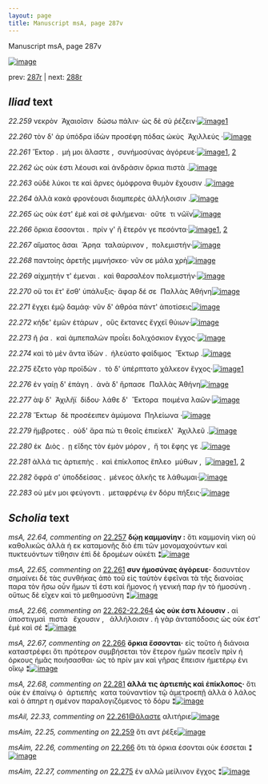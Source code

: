 ```yaml
---
layout: page
title: Manuscript msA, page 287v
---
```


Manuscript msA, page 287v

[![image](http://www.homermultitext.org/iipsrv?OBJ=IIP,1.0&FIF=/project/homer/pyramidal/deepzoom/hmt/vaimg/2017a/VA287VN_0789.tif&WID=100&CVT=JPEG)](http://www.homermultitext.org/ict2/?urn=urn:cite2:hmt:vaimg.2017a:VA287VN_0789)

prev:  [287r](../287r) | next:  [288r](../288r)

## *Iliad* text

*22.259* <a id="22.259"/> νεκρὸν  Ἀχαιοῖσιν  δώσω πάλιν· ὡς δὲ σὺ ῥέζειν·[![image](http://www.homermultitext.org/iipsrv?OBJ=IIP,1.0&FIF=/project/homer/pyramidal/deepzoom/hmt/vaimg/2017a/VA287VN_0789.tif&RGN=0.4761,0.2241,0.3845,0.03126&WID=1000&CVT=JPEG)](http://www.homermultitext.org/ict2/?urn=urn:cite2:hmt:vaimg.2017a:VA287VN_0789@0.4761,0.2241,0.3845,0.03126)[1](#msAim_22.25)

*22.260* <a id="22.260"/> τὸν δ' άρ ὑπόδρα ἰδὼν προσέφη πόδας ὠκὺς  Ἀχιλλεύς ·[![image](http://www.homermultitext.org/iipsrv?OBJ=IIP,1.0&FIF=/project/homer/pyramidal/deepzoom/hmt/vaimg/2017a/VA287VN_0789.tif&RGN=0.4762,0.2494,0.4250,0.02918&WID=1000&CVT=JPEG)](http://www.homermultitext.org/ict2/?urn=urn:cite2:hmt:vaimg.2017a:VA287VN_0789@0.4762,0.2494,0.4250,0.02918)

*22.261* <a id="22.261"/> Ἕκτορ .  μή μοι ἄλαστε ,  συνἡμοσύνας ἀγόρευε·[![image](http://www.homermultitext.org/iipsrv?OBJ=IIP,1.0&FIF=/project/homer/pyramidal/deepzoom/hmt/vaimg/2017a/VA287VN_0789.tif&RGN=0.4683,0.2674,0.3703,0.02766&WID=1000&CVT=JPEG)](http://www.homermultitext.org/ict2/?urn=urn:cite2:hmt:vaimg.2017a:VA287VN_0789@0.4683,0.2674,0.3703,0.02766)[1](#msAil_22.33), [2](#msA_22.65)

*22.262* <a id="22.262"/> ὡς οὐκ έστι λέουσι καὶ ἀνδράσιν ὅρκια πιστὰ .[![image](http://www.homermultitext.org/iipsrv?OBJ=IIP,1.0&FIF=/project/homer/pyramidal/deepzoom/hmt/vaimg/2017a/VA287VN_0789.tif&RGN=0.4731,0.2891,0.3755,0.02420&WID=1000&CVT=JPEG)](http://www.homermultitext.org/ict2/?urn=urn:cite2:hmt:vaimg.2017a:VA287VN_0789@0.4731,0.2891,0.3755,0.02420)

*22.263* <a id="22.263"/> οὐδὲ λύκοι τε καὶ ἄρνες ὁμόφρονα θυμὸν ἔχουσιν .[![image](http://www.homermultitext.org/iipsrv?OBJ=IIP,1.0&FIF=/project/homer/pyramidal/deepzoom/hmt/vaimg/2017a/VA287VN_0789.tif&RGN=0.4761,0.3086,0.3838,0.02393&WID=1000&CVT=JPEG)](http://www.homermultitext.org/ict2/?urn=urn:cite2:hmt:vaimg.2017a:VA287VN_0789@0.4761,0.3086,0.3838,0.02393)

*22.264* <a id="22.264"/> ἀλλὰ κακὰ φρονέουσι διαμπερὲς ἀλλήλοισιν .[![image](http://www.homermultitext.org/iipsrv?OBJ=IIP,1.0&FIF=/project/homer/pyramidal/deepzoom/hmt/vaimg/2017a/VA287VN_0789.tif&RGN=0.4801,0.3277,0.3661,0.02476&WID=1000&CVT=JPEG)](http://www.homermultitext.org/ict2/?urn=urn:cite2:hmt:vaimg.2017a:VA287VN_0789@0.4801,0.3277,0.3661,0.02476)

*22.265* <a id="22.265"/> ὡς οὐκ έστ' ἐμὲ καὶ σὲ φιλήμεναι·  οὔτε  τι νῶϊν[![image](http://www.homermultitext.org/iipsrv?OBJ=IIP,1.0&FIF=/project/homer/pyramidal/deepzoom/hmt/vaimg/2017a/VA287VN_0789.tif&RGN=0.4799,0.3467,0.3696,0.02241&WID=1000&CVT=JPEG)](http://www.homermultitext.org/ict2/?urn=urn:cite2:hmt:vaimg.2017a:VA287VN_0789@0.4799,0.3467,0.3696,0.02241)

*22.266* <a id="22.266"/> ὅρκια ἔσσονται .  πρίν γ' ἢ ἕτερόν γε πεσόντα·[![image](http://www.homermultitext.org/iipsrv?OBJ=IIP,1.0&FIF=/project/homer/pyramidal/deepzoom/hmt/vaimg/2017a/VA287VN_0789.tif&RGN=0.4808,0.3643,0.3576,0.02448&WID=1000&CVT=JPEG)](http://www.homermultitext.org/ict2/?urn=urn:cite2:hmt:vaimg.2017a:VA287VN_0789@0.4808,0.3643,0.3576,0.02448)[1](#msA_22.67), [2](#msAim_22.26)

*22.267* <a id="22.267"/> αἵματος ᾶσαι  Ἄρηα  ταλαύρινον ,  πολεμιστήν·[![image](http://www.homermultitext.org/iipsrv?OBJ=IIP,1.0&FIF=/project/homer/pyramidal/deepzoom/hmt/vaimg/2017a/VA287VN_0789.tif&RGN=0.4807,0.3824,0.3793,0.02476&WID=1000&CVT=JPEG)](http://www.homermultitext.org/ict2/?urn=urn:cite2:hmt:vaimg.2017a:VA287VN_0789@0.4807,0.3824,0.3793,0.02476)

*22.268* <a id="22.268"/> παντοίης ἀρετῆς μιμνήσκεο· νῦν σε μάλα χρὴ[![image](http://www.homermultitext.org/iipsrv?OBJ=IIP,1.0&FIF=/project/homer/pyramidal/deepzoom/hmt/vaimg/2017a/VA287VN_0789.tif&RGN=0.4823,0.4029,0.3771,0.02213&WID=1000&CVT=JPEG)](http://www.homermultitext.org/ict2/?urn=urn:cite2:hmt:vaimg.2017a:VA287VN_0789@0.4823,0.4029,0.3771,0.02213)

*22.269* <a id="22.269"/> αἰχμητήν τ' έμεναι .  καὶ θαρσαλέον πολεμιστήν·[![image](http://www.homermultitext.org/iipsrv?OBJ=IIP,1.0&FIF=/project/homer/pyramidal/deepzoom/hmt/vaimg/2017a/VA287VN_0789.tif&RGN=0.4821,0.4219,0.3896,0.02337&WID=1000&CVT=JPEG)](http://www.homermultitext.org/ict2/?urn=urn:cite2:hmt:vaimg.2017a:VA287VN_0789@0.4821,0.4219,0.3896,0.02337)

*22.270* <a id="22.270"/> οὔ τοι ἔτ' ἔσθ' ὑπάλυξις· ἄφαρ δέ σε  Παλλὰς Ἀθήνη[![image](http://www.homermultitext.org/iipsrv?OBJ=IIP,1.0&FIF=/project/homer/pyramidal/deepzoom/hmt/vaimg/2017a/VA287VN_0789.tif&RGN=0.4814,0.4390,0.3863,0.02531&WID=1000&CVT=JPEG)](http://www.homermultitext.org/ict2/?urn=urn:cite2:hmt:vaimg.2017a:VA287VN_0789@0.4814,0.4390,0.3863,0.02531)

*22.271* <a id="22.271"/> ἔγχει ἐμῷ δαμάᾳ· νῦν δ' ἀθρόα πάντ' ἀποτίσεις[![image](http://www.homermultitext.org/iipsrv?OBJ=IIP,1.0&FIF=/project/homer/pyramidal/deepzoom/hmt/vaimg/2017a/VA287VN_0789.tif&RGN=0.4816,0.4595,0.3876,0.02476&WID=1000&CVT=JPEG)](http://www.homermultitext.org/ict2/?urn=urn:cite2:hmt:vaimg.2017a:VA287VN_0789@0.4816,0.4595,0.3876,0.02476)

*22.272* <a id="22.272"/> κήδε' ἐμῶν ἑτάρων ,  οὓς ἔκτανες ἔγχεϊ θύιων·[![image](http://www.homermultitext.org/iipsrv?OBJ=IIP,1.0&FIF=/project/homer/pyramidal/deepzoom/hmt/vaimg/2017a/VA287VN_0789.tif&RGN=0.4823,0.4768,0.3581,0.02337&WID=1000&CVT=JPEG)](http://www.homermultitext.org/ict2/?urn=urn:cite2:hmt:vaimg.2017a:VA287VN_0789@0.4823,0.4768,0.3581,0.02337)

*22.273* <a id="22.273"/> ῆ ῥα .  καὶ ἀμπεπαλὼν προΐει δολιχόσκιον ἔγχος·[![image](http://www.homermultitext.org/iipsrv?OBJ=IIP,1.0&FIF=/project/homer/pyramidal/deepzoom/hmt/vaimg/2017a/VA287VN_0789.tif&RGN=0.4792,0.4961,0.3779,0.02503&WID=1000&CVT=JPEG)](http://www.homermultitext.org/ict2/?urn=urn:cite2:hmt:vaimg.2017a:VA287VN_0789@0.4792,0.4961,0.3779,0.02503)

*22.274* <a id="22.274"/> καὶ τὸ μὲν ἄντα ϊδὼν .  ἠλεύατο φαίδιμος  Ἕκτωρ .[![image](http://www.homermultitext.org/iipsrv?OBJ=IIP,1.0&FIF=/project/homer/pyramidal/deepzoom/hmt/vaimg/2017a/VA287VN_0789.tif&RGN=0.4818,0.5142,0.3839,0.02351&WID=1000&CVT=JPEG)](http://www.homermultitext.org/ict2/?urn=urn:cite2:hmt:vaimg.2017a:VA287VN_0789@0.4818,0.5142,0.3839,0.02351)

*22.275* <a id="22.275"/> ἕζετο γὰρ προϊδὼν .  τὸ δ' ὑπέρπτατο χάλκεον ἔγχος·[![image](http://www.homermultitext.org/iipsrv?OBJ=IIP,1.0&FIF=/project/homer/pyramidal/deepzoom/hmt/vaimg/2017a/VA287VN_0789.tif&RGN=0.4792,0.5325,0.4044,0.02656&WID=1000&CVT=JPEG)](http://www.homermultitext.org/ict2/?urn=urn:cite2:hmt:vaimg.2017a:VA287VN_0789@0.4792,0.5325,0.4044,0.02656)[1](#msAim_22.27)

*22.276* <a id="22.276"/> ἐν γαίῃ δ' ἐπάγη .  ἀνὰ δ' ἥρπασε  Παλλὰς Ἀθήνη[![image](http://www.homermultitext.org/iipsrv?OBJ=IIP,1.0&FIF=/project/homer/pyramidal/deepzoom/hmt/vaimg/2017a/VA287VN_0789.tif&RGN=0.4786,0.5521,0.4009,0.02130&WID=1000&CVT=JPEG)](http://www.homermultitext.org/ict2/?urn=urn:cite2:hmt:vaimg.2017a:VA287VN_0789@0.4786,0.5521,0.4009,0.02130)

*22.277* <a id="22.277"/> ὰψ δ'  Ἀχιλῆϊ  δίδου· λάθε δ'  Ἕκτορα  ποιμένα λαῶν·[![image](http://www.homermultitext.org/iipsrv?OBJ=IIP,1.0&FIF=/project/homer/pyramidal/deepzoom/hmt/vaimg/2017a/VA287VN_0789.tif&RGN=0.4792,0.5693,0.4153,0.02365&WID=1000&CVT=JPEG)](http://www.homermultitext.org/ict2/?urn=urn:cite2:hmt:vaimg.2017a:VA287VN_0789@0.4792,0.5693,0.4153,0.02365)

*22.278* <a id="22.278"/> Ἕκτωρ  δὲ προσέειπεν ἀμύμονα  Πηλείωνα ·[![image](http://www.homermultitext.org/iipsrv?OBJ=IIP,1.0&FIF=/project/homer/pyramidal/deepzoom/hmt/vaimg/2017a/VA287VN_0789.tif&RGN=0.4801,0.5889,0.4025,0.02752&WID=1000&CVT=JPEG)](http://www.homermultitext.org/ict2/?urn=urn:cite2:hmt:vaimg.2017a:VA287VN_0789@0.4801,0.5889,0.4025,0.02752)

*22.279* <a id="22.279"/> ἤμβροτες .  οὐδ' ἄρα πώ τι θεοῖς ἐπιείκελ'  Ἀχιλλεῦ .[![image](http://www.homermultitext.org/iipsrv?OBJ=IIP,1.0&FIF=/project/homer/pyramidal/deepzoom/hmt/vaimg/2017a/VA287VN_0789.tif&RGN=0.4692,0.6087,0.4239,0.02628&WID=1000&CVT=JPEG)](http://www.homermultitext.org/ict2/?urn=urn:cite2:hmt:vaimg.2017a:VA287VN_0789@0.4692,0.6087,0.4239,0.02628)

*22.280* <a id="22.280"/> ἐκ  Διὸς .  ῃ εἴδης τὸν ἐμὸν μόρον ,  ἤ τοι ἔφης γε .[![image](http://www.homermultitext.org/iipsrv?OBJ=IIP,1.0&FIF=/project/homer/pyramidal/deepzoom/hmt/vaimg/2017a/VA287VN_0789.tif&RGN=0.4786,0.6288,0.3965,0.02213&WID=1000&CVT=JPEG)](http://www.homermultitext.org/ict2/?urn=urn:cite2:hmt:vaimg.2017a:VA287VN_0789@0.4786,0.6288,0.3965,0.02213)

*22.281* <a id="22.281"/> ἀλλά τις ἀρτιεπὴς .  καὶ ἐπίκλοπος ἔπλεο  μύθων ,  [![image](http://www.homermultitext.org/iipsrv?OBJ=IIP,1.0&FIF=/project/homer/pyramidal/deepzoom/hmt/vaimg/2017a/VA287VN_0789.tif&RGN=0.4796,0.6465,0.3970,0.02711&WID=1000&CVT=JPEG)](http://www.homermultitext.org/ict2/?urn=urn:cite2:hmt:vaimg.2017a:VA287VN_0789@0.4796,0.6465,0.3970,0.02711)[1](#msA_22.69), [2](#msA_22.68)

*22.282* <a id="22.282"/> ὄφρά σ' ὑποδδείσας .  μένεος ἀλκῆς τε λάθωμαι·[![image](http://www.homermultitext.org/iipsrv?OBJ=IIP,1.0&FIF=/project/homer/pyramidal/deepzoom/hmt/vaimg/2017a/VA287VN_0789.tif&RGN=0.4796,0.6675,0.3963,0.02296&WID=1000&CVT=JPEG)](http://www.homermultitext.org/ict2/?urn=urn:cite2:hmt:vaimg.2017a:VA287VN_0789@0.4796,0.6675,0.3963,0.02296)

*22.283* <a id="22.283"/> οὐ μέν μοι φεύγοντι .  μεταφρένῳ ἐν δόρυ πήξεις·[![image](http://www.homermultitext.org/iipsrv?OBJ=IIP,1.0&FIF=/project/homer/pyramidal/deepzoom/hmt/vaimg/2017a/VA287VN_0789.tif&RGN=0.4801,0.6819,0.4036,0.03306&WID=1000&CVT=JPEG)](http://www.homermultitext.org/ict2/?urn=urn:cite2:hmt:vaimg.2017a:VA287VN_0789@0.4801,0.6819,0.4036,0.03306)

## *Scholia* text

*msA, 22.64, commenting on* [22.257](#22.257)  <a id="msA_22.64"/> **δῴῃ καμμονίην :** ὅτι καμμονίη νίκη οὐ καθολικῶς ἀλλὰ ἡ εκ καταμονῆς διὸ ἐπι τῶν μονομαχούντων καὶ πυκτευόντων τίθησιν ἐπὶ δὲ δρομέων οὐκέτι ⁑[![image](http://www.homermultitext.org/iipsrv?OBJ=IIP,1.0&FIF=/project/homer/pyramidal/deepzoom/hmt/vaimg/2017a/VA287VN_0789.tif&RGN=0.2318,0.1300,0.6177,0.03195&WID=1000&CVT=JPEG)](http://www.homermultitext.org/ict2/?urn=urn:cite2:hmt:vaimg.2017a:VA287VN_0789@0.2318,0.1300,0.6177,0.03195)

*msA, 22.65, commenting on* [22.261](#22.261)  <a id="msA_22.65"/> **συν ἡμοσύνας ἀγόρευε·** δασυντέον σημαίνει δὲ τὰς συνθήκας ἀπὸ τοῦ εἰς ταὐτὸν ἐφεῖναι τὰ τῆς διανοίας παρα τὸν ἥσω οὖν ἥμων τί ἐστι καὶ ἥμονος ἡ γενική παρ ὴν τὸ ἡμοσύνη . οὕτως δὲ εῖχεν καὶ τὸ μεθημοσύνη ⁑[![image](http://www.homermultitext.org/iipsrv?OBJ=IIP,1.0&FIF=/project/homer/pyramidal/deepzoom/hmt/vaimg/2017a/VA287VN_0789.tif&RGN=0.2351,0.1560,0.5486,0.01812&WID=1000&CVT=JPEG)](http://www.homermultitext.org/ict2/?urn=urn:cite2:hmt:vaimg.2017a:VA287VN_0789@0.2351,0.1560,0.5486,0.01812)

*msA, 22.66, commenting on* [22.262-22.264](#22.262-22.264)  <a id="msA_22.66"/> **ὡς οὐκ έστι λέουσιν .** αἱ ὑποστιγμαὶ  πιστὰ   ἔχουσιν ,   ἀλλήλοισιν . ἡ γὰρ ἀνταπόδοσις ὡς οὐκ έστ' ἐμὲ καὶ σέ ⁑[![image](http://www.homermultitext.org/iipsrv?OBJ=IIP,1.0&FIF=/project/homer/pyramidal/deepzoom/hmt/vaimg/2017a/VA287VN_0789.tif&RGN=0.2301,0.3687,0.2074,0.06943&WID=1000&CVT=JPEG)](http://www.homermultitext.org/ict2/?urn=urn:cite2:hmt:vaimg.2017a:VA287VN_0789@0.2301,0.3687,0.2074,0.06943)

*msA, 22.67, commenting on* [22.266](#22.266)  <a id="msA_22.67"/> **ὄρκια ἔσσονται·** εἰς τοῦτο ἡ διάνοια καταστρέφει ὅτι πρότερον συμβήσεται τὸν ἕτερον ἡμῶν πεσεῖν πρὶν ἠ όρκους ἡμᾶς ποιήσασθαι· ὡς τὸ πρίν μιν καὶ γῆρας ἔπεισιν ἡμετέρῳ ἐνι οἴκῳ ⁑[![image](http://www.homermultitext.org/iipsrv?OBJ=IIP,1.0&FIF=/project/homer/pyramidal/deepzoom/hmt/vaimg/2017a/VA287VN_0789.tif&RGN=0.2310,0.7237,0.6255,0.03416&WID=1000&CVT=JPEG)](http://www.homermultitext.org/ict2/?urn=urn:cite2:hmt:vaimg.2017a:VA287VN_0789@0.2310,0.7237,0.6255,0.03416)

*msA, 22.68, commenting on* [22.281](#22.281)  <a id="msA_22.68"/> **ἀλλά τις ἀρτιεπὴς καὶ ἐπίκλοπος·** ὅτι οὐκ ἐν ἐπαίνῳ ὁ  ἀρτιεπὴς  κατα τοὐναντίον τῷ ἀμετροεπῇ ἀλλὰ ὁ λάλος καὶ ὁ ἀπηρτ η σμένον παραλογιζόμενος τὸ δόρυ ⁑[![image](http://www.homermultitext.org/iipsrv?OBJ=IIP,1.0&FIF=/project/homer/pyramidal/deepzoom/hmt/vaimg/2017a/VA287VN_0789.tif&RGN=0.2384,0.7396,0.6155,0.03209&WID=1000&CVT=JPEG)](http://www.homermultitext.org/ict2/?urn=urn:cite2:hmt:vaimg.2017a:VA287VN_0789@0.2384,0.7396,0.6155,0.03209)

*msAil, 22.33, commenting on* [22.261@ἄλαστε](#22.261@ἄλαστε)  <a id="msAil_22.33"/> αλιτήριε[![image](http://www.homermultitext.org/iipsrv?OBJ=IIP,1.0&FIF=/project/homer/pyramidal/deepzoom/hmt/vaimg/2017a/VA287VN_0789.tif&RGN=0.6059,0.2674,0.03574,0.008575&WID=1000&CVT=JPEG)](http://www.homermultitext.org/ict2/?urn=urn:cite2:hmt:vaimg.2017a:VA287VN_0789@0.6059,0.2674,0.03574,0.008575)

*msAim, 22.25, commenting on* [22.259](#22.259)  <a id="msAim_22.25"/> ὅτι αντ ῥέξε[![image](http://www.homermultitext.org/iipsrv?OBJ=IIP,1.0&FIF=/project/homer/pyramidal/deepzoom/hmt/vaimg/2017a/VA287VN_0789.tif&RGN=0.4182,0.2355,0.06172,0.01770&WID=1000&CVT=JPEG)](http://www.homermultitext.org/ict2/?urn=urn:cite2:hmt:vaimg.2017a:VA287VN_0789@0.4182,0.2355,0.06172,0.01770)

*msAim, 22.26, commenting on* [22.266](#22.266)  <a id="msAim_22.26"/> ὅτι τὰ όρκια έσονται οὐκ έσσεται ⁑[![image](http://www.homermultitext.org/iipsrv?OBJ=IIP,1.0&FIF=/project/homer/pyramidal/deepzoom/hmt/vaimg/2017a/VA287VN_0789.tif&RGN=0.4322,0.3762,0.04624,0.04385&WID=1000&CVT=JPEG)](http://www.homermultitext.org/ict2/?urn=urn:cite2:hmt:vaimg.2017a:VA287VN_0789@0.4322,0.3762,0.04624,0.04385)

*msAim, 22.27, commenting on* [22.275](#22.275)  <a id="msAim_22.27"/> ἐν αλλῶ μείλινον ἔγχος ⁑[![image](http://www.homermultitext.org/iipsrv?OBJ=IIP,1.0&FIF=/project/homer/pyramidal/deepzoom/hmt/vaimg/2017a/VA287VN_0789.tif&RGN=0.4261,0.5412,0.05398,0.04163&WID=1000&CVT=JPEG)](http://www.homermultitext.org/ict2/?urn=urn:cite2:hmt:vaimg.2017a:VA287VN_0789@0.4261,0.5412,0.05398,0.04163)
